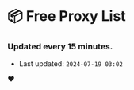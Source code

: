 # :package: Free Proxy List
### Updated every 15 minutes.

- Last updated: `2024-07-19 03:02`

:heart:
